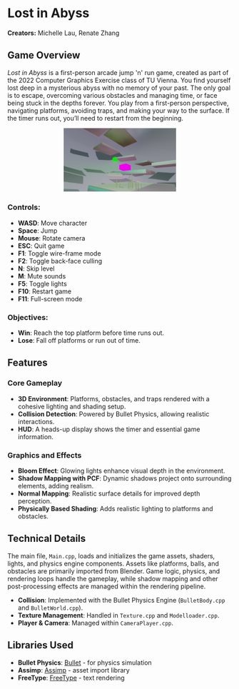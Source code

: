 # Lost in Abyss

**Creators:** Michelle Lau, Renate Zhang  

## Game Overview

*Lost in Abyss* is a first-person arcade jump 'n' run game, created as part of the 2022 Computer Graphics Exercise class of TU Vienna. You find yourself lost deep in a mysterious abyss with no memory of your past. The only goal is to escape, overcoming various obstacles and managing time, or face being stuck in the depths forever. You play from a first-person perspective, navigating platforms, avoiding traps, and making your way to the surface. If the timer runs out, you’ll need to restart from the beginning.

<p align="middle">
  <img src="screenshot-lostinabyss.png" alt="Screenshot" width="50%"/> 
</p>

### Controls:

- **WASD**: Move character
- **Space**: Jump
- **Mouse**: Rotate camera
- **ESC**: Quit game
- **F1**: Toggle wire-frame mode
- **F2**: Toggle back-face culling
- **N**: Skip level
- **M**: Mute sounds
- **F5**: Toggle lights
- **F10**: Restart game
- **F11**: Full-screen mode

### Objectives:

- **Win**: Reach the top platform before time runs out.
- **Lose**: Fall off platforms or run out of time.

## Features

### Core Gameplay

- **3D Environment**: Platforms, obstacles, and traps rendered with a cohesive lighting and shading setup.
- **Collision Detection**: Powered by Bullet Physics, allowing realistic interactions.
- **HUD**: A heads-up display shows the timer and essential game information.

### Graphics and Effects

- **Bloom Effect**: Glowing lights enhance visual depth in the environment.
- **Shadow Mapping with PCF**: Dynamic shadows project onto surrounding elements, adding realism.
- **Normal Mapping**: Realistic surface details for improved depth perception.
- **Physically Based Shading**: Adds realistic lighting to platforms and obstacles.

## Technical Details

The main file, `Main.cpp`, loads and initializes the game assets, shaders, lights, and physics engine components. Assets like platforms, balls, and obstacles are primarily imported from Blender. Game logic, physics, and rendering loops handle the gameplay, while shadow mapping and other post-processing effects are managed within the rendering pipeline.

- **Collision**: Implemented with the Bullet Physics Engine (`BulletBody.cpp` and `BulletWorld.cpp`).
- **Texture Management**: Handled in `Texture.cpp` and `Modelloader.cpp`.
- **Player & Camera**: Managed within `CameraPlayer.cpp`.

## Libraries Used

- **Bullet Physics**: [Bullet](https://github.com/bulletphysics/bullet3/releases) - for physics simulation
- **Assimp**: [Assimp](https://www.assimp.org/) - asset import library
- **FreeType**: [FreeType](https://www.freetype.org/) - text rendering


